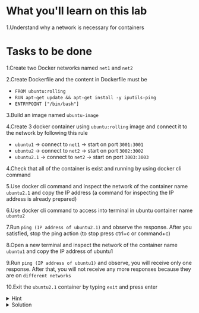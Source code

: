 # What you'll learn on this lab

1.Understand why a network is necessary for containers

# Tasks to be done

1.Create two Docker networks named `net1` and `net2`

2.Create Dockerfile and the content in Dockerfile must be
- `FROM ubuntu:rolling`
- `RUN apt-get update && apt-get install -y iputils-ping`  
- `ENTRYPOINT ["/bin/bash"]` 

3.Build an image named `ubuntu-image`

4.Create 3 docker container using `ubuntu:rolling` image and connect it to the network by following this rule
- `ubuntu1` -> connect to `net1` -> start on port `3001:3001`
- `ubuntu2` -> connect to `net2` -> start on port `3002:3002`
- `ubuntu2.1` -> connect to `net2` -> start on port `3003:3003`

4.Check that all of the container is exist and running by using docker cli command

5.Use docker cli command and inspect the network of the container name `ubuntu2.1` and copy the IP address (a command for inspecting the IP address is already prepared)

6.Use docker cli command to access into terminal in ubuntu container name `ubuntu2`

7.Run `ping (IP address of ubuntu2.1)` and observe the response. After you satisfied, stop the ping action (to stop press ctrl+c or command+c)

8.Open a new terminal and inspect the network of the container name `ubuntu1` and copy the IP address of ubuntu1

9.Run `ping (IP address of ubuntu1)`  and observe, you will receive only one response. After that, you will not receive any more responses because they are on `different networks`

10.Exit the `ubuntu2.1` container by typing `exit` and press enter

<details>
<summary>Hint</summary>

All neccessary command in this lab

1. `docker build -t (image name) .` - Use to create a network in docker
2. `docker network create (network name)` - Use to create a network in docker
3. `docker run -t -d -p (port):(port) --network (network name) --name (container name) (image name):(tag)` - Use to create a container using image and give a parameter of port and network that will be connected
4. `docer exit -it (container name) bash` - Use to access to the ubuntu container so we can run some cli command inside the container
5. `docker network connect (network name) (container name)` - Use to connect the network with a docker container
6. `docker container inspect (container id or container name)` - Use to inspect the container network
7. `docker container inspect --format '{{ .NetworkSettings.Networks.(Your network name).IPAddress }}' (container id or container name)` - Use to inspect IP address of the container network
8. `docker image ls` - Use to list all the image that exist on your current machine
9. `docker container ps -a` - Use to list all exist container on your current machine

</details>

<details>
<summary>Solution</summary>


Create all file 
```plain

cat > Dockerfile <<EOF
FROM ubuntu:rolling

RUN apt-get update && apt-get install -y iputils-ping

ENTRYPOINT ["/bin/bash"]

EOF

cat Dockerfile


```{{exec}}

Docker cli command

```plain

docker network create net1
docker network create net2

docker build -t ubuntu-image .

docker run -t -d -p 3001:3001 --network net1 --name ubuntu1 ubuntu-image
docker run -t -d -p 3002:3002 --network net2 --name ubuntu2 ubuntu-image
docker run -t -d -p 3003:3003 --network net2 --name ubuntu2.1 ubuntu-image

docker container inspect --format '{{ .NetworkSettings.Networks.net1.IPAddress }}' ubuntu1
docker container inspect --format '{{ .NetworkSettings.Networks.net2.IPAddress }}' ubuntu2
docker container inspect --format '{{ .NetworkSettings.Networks.net2.IPAddress }}' ubuntu2.1

echo "(Simply go back and refer to Task 6 for further instructions)"

```{{exec}}

</details>
